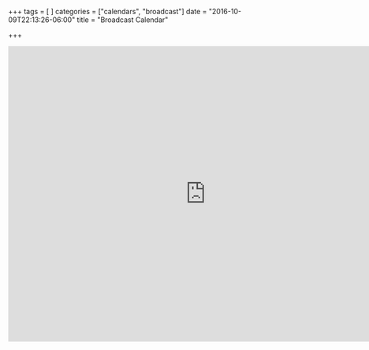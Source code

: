 +++
tags = [
]
categories = ["calendars", "broadcast"]
date = "2016-10-09T22:13:26-06:00"
title = "Broadcast Calendar"

+++

<iframe src="https://calendar.google.com/calendar/embed?showTitle=0&amp;height=600&amp;wkst=1&amp;bgcolor=%23FFFFFF&amp;src=qaiieonuaga7t5ehd2aa9kj688%40group.calendar.google.com&amp;color=%232952A3&amp;src=kjs3j7hdvtpnn90mslc776ppvo%40group.calendar.google.com&amp;color=%232F6309&amp;src=rhtg69d7ihrdh16mon78ocof54%40group.calendar.google.com&amp;color=%23AB8B00&amp;ctz=America%2FDenver" style="border-width:0" width="800" height="600" frameborder="0" scrolling="no"></iframe>